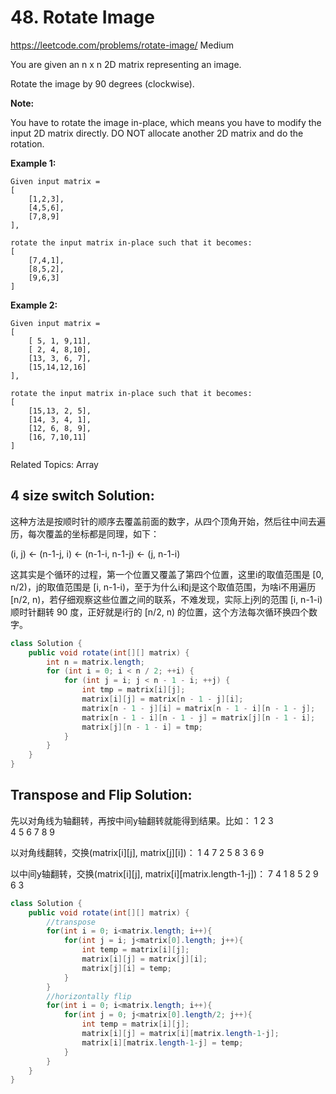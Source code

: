 # 48. Rotate Image
<https://leetcode.com/problems/rotate-image/>
Medium

You are given an n x n 2D matrix representing an image.

Rotate the image by 90 degrees (clockwise).

**Note:**

You have to rotate the image in-place, which means you have to modify the input 2D matrix directly. DO NOT allocate another 2D matrix and do the rotation.

**Example 1:**

    Given input matrix = 
    [
        [1,2,3],
        [4,5,6],
        [7,8,9]
    ],

    rotate the input matrix in-place such that it becomes:
    [
        [7,4,1],
        [8,5,2],
        [9,6,3]
    ]

**Example 2:**

    Given input matrix =
    [
        [ 5, 1, 9,11],
        [ 2, 4, 8,10],
        [13, 3, 6, 7],
        [15,14,12,16]
    ], 

    rotate the input matrix in-place such that it becomes:
    [
        [15,13, 2, 5],
        [14, 3, 4, 1],
        [12, 6, 8, 9],
        [16, 7,10,11]
    ]

Related Topics: Array

## 4 size switch Solution:
这种方法是按顺时针的顺序去覆盖前面的数字，从四个顶角开始，然后往中间去遍历，每次覆盖的坐标都是同理，如下：

(i, j)  <-  (n-1-j, i)  <-  (n-1-i, n-1-j)  <-  (j, n-1-i)

这其实是个循环的过程，第一个位置又覆盖了第四个位置，这里i的取值范围是 [0, n/2)，j的取值范围是 [i, n-1-i)，至于为什么i和j是这个取值范围，为啥i不用遍历 [n/2, n)，若仔细观察这些位置之间的联系，不难发现，实际上j列的范围 [i, n-1-i) 顺时针翻转 90 度，正好就是i行的 [n/2, n) 的位置，这个方法每次循环换四个数字。

```java
class Solution {
    public void rotate(int[][] matrix) {
        int n = matrix.length;
        for (int i = 0; i < n / 2; ++i) {
            for (int j = i; j < n - 1 - i; ++j) {
                int tmp = matrix[i][j];
                matrix[i][j] = matrix[n - 1 - j][i];
                matrix[n - 1 - j][i] = matrix[n - 1 - i][n - 1 - j];
                matrix[n - 1 - i][n - 1 - j] = matrix[j][n - 1 - i];
                matrix[j][n - 1 - i] = tmp;
            }
        }
    }
}
```

## Transpose and Flip Solution:
先以对角线为轴翻转，再按中间y轴翻转就能得到结果。比如：
1  2  3             
4  5  6 
7  8  9

以对角线翻转，交换(matrix[i][j], matrix[j][i])：
1  4  7
2  5  8
3  6  9

以中间y轴翻转，交换(matrix[i][j], matrix[i][matrix.length-1-j])：
7  4  1
8  5  2
9  6  3

```java
class Solution {
    public void rotate(int[][] matrix) {
        //transpose
        for(int i = 0; i<matrix.length; i++){
            for(int j = i; j<matrix[0].length; j++){
                int temp = matrix[i][j];
                matrix[i][j] = matrix[j][i];
                matrix[j][i] = temp;
            }
        }
        //horizontally flip
        for(int i = 0; i<matrix.length; i++){
            for(int j = 0; j<matrix[0].length/2; j++){
                int temp = matrix[i][j];
                matrix[i][j] = matrix[i][matrix.length-1-j];
                matrix[i][matrix.length-1-j] = temp;
            }
        }
    }
}
```